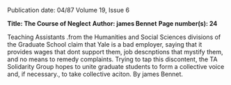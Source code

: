 Publication date: 04/87
Volume 19, Issue 6

**Title: The Course of Neglect**
**Author: james Bennet**
**Page number(s): 24**

Teaching Assistants .from the Humanities and Social Sciences divisions of the Graduate 
School claim that Yale is a bad employer, saying that it provides wages that dont 
support them, job descnptions that mystify them, and no means to remedy complaints. 
Trying to tap this discontent, the TA Solidarity Group hopes to unite graduate students 
to form a collective voice and, if necessary., to take collective aciton. By james Bennet.